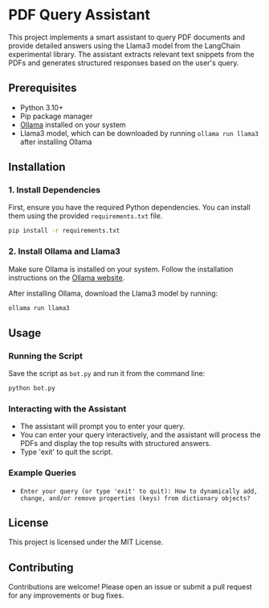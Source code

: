 # PDF Query Assistant

This project implements a smart assistant to query PDF documents and provide detailed answers using the Llama3 model from the LangChain experimental library. The assistant extracts relevant text snippets from the PDFs and generates structured responses based on the user's query.

## Prerequisites

- Python 3.10+
- Pip package manager
- [Ollama](https://ollama.com) installed on your system
- Llama3 model, which can be downloaded by running `ollama run llama3` after installing Ollama

## Installation

### 1. Install Dependencies

First, ensure you have the required Python dependencies. You can install them using the provided `requirements.txt` file.

```sh
pip install -r requirements.txt
```

### 2. Install Ollama and Llama3

Make sure Ollama is installed on your system. Follow the installation instructions on the [Ollama website](https://ollama.com).

After installing Ollama, download the Llama3 model by running:

```sh
ollama run llama3
```

## Usage

### Running the Script

Save the script as `bot.py` and run it from the command line:

```sh
python bot.py
```

### Interacting with the Assistant

- The assistant will prompt you to enter your query.
- You can enter your query interactively, and the assistant will process the PDFs and display the top results with structured answers.
- Type 'exit' to quit the script.

### Example Queries

- `Enter your query (or type 'exit' to quit): How to dynamically add, change, and/or remove properties (keys) from dictionary objects?`

## License

This project is licensed under the MIT License.

## Contributing

Contributions are welcome! Please open an issue or submit a pull request for any improvements or bug fixes.
